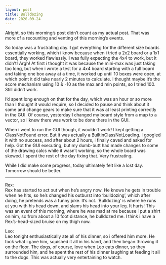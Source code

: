 ```yaml
---
layout: post
title: Bulldozing
date: 2020-09-24
---
```


Alright, so this morning’s post didn’t count as my actual post.  That was more of a recounting and venting of this morning’s events.  

So today was a frustrating day.  I got everything for the different size boards essentially working, which i know because when i tried a 2x2 board or a 1x1 board, they worked flawlessly.  I was fully expecting the 4x4 to work, but it didn’t!  Argh!  At first i thought it was because the mini-max was just taking too long, but when i wrote a test for a 4x4 board starting with a full board and taking one box away at a time, it worked up until 10 boxes were open, at which point it did take nearly 2 minutes to calculate.  I thought maybe it’s the score mechanism using 10 & -10 as the max and min points, so I tried 100.  Still didn’t work.  

I’d spent long enough on that for the day, which was an hour or so more than I thought it would require, so I decided to pause and think about it some and change gears to make sure that it was at least printing correctly in the GUI.  Of course, yesterday I changed my board style from a map to a vector, so i knew there was work to be done there in the GUI.  

When i went to run the GUI though, it wouldn’t work!  I kept getting a ClassNotFound error.  But it was actually a BuiltinClassNotLoading.  I googled it with no success, and after about 2 hours, i finally caved and asked for help.  Got the GUI executing, but my dumb-butt had made changes to some of the drawing calcs while it wasn’t working, so the whole board was skewed.  I spent the rest of the day fixing that.  Very frustrating.

While I did make some progress, today ultimately felt like a lost day.  Tomorrow should be better.  

***
Rex:  
Rex has started to act out when he’s angry now.  He knows he gets in trouble when he hits, so he’s changed his outburst into ‘bulldozing’, which after doing, he pretends was a funny joke.  It’s not.  ‘Bulldozing’ is where he runs at you with his head down, and slams his head into your leg.  It hurts!  This was an event of this morning, where he was mad at me because i put a shirt on him, so from about a 10 foot distance, he bulldozed me.  I think i have a Rex’s-head-sized bruise on my thigh now.

Leo:  
Leo tonight enthusiastically ate all of his dinner, so i offered him more.  He took what i gave him, squished it all in his hand, and then began throwing it on the floor.  The dogs, of course, love when Leo eats dinner, so they surrounded him, and he spent the rest of his dinner laughing at feeding it all to the dogs.  This was actually very entertaining to watch.
